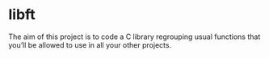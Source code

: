# libft
The aim of this project is to code a C library regrouping usual functions that
you’ll be allowed to use in all your other projects.
